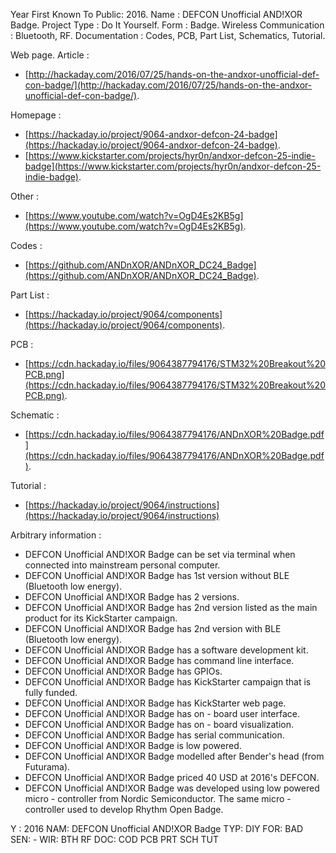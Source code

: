 Year First Known To Public: 2016.
Name                      : DEFCON Unofficial AND!XOR Badge.
Project Type              : Do It Yourself.
Form                      : Badge.
Wireless Communication    : Bluetooth, RF.
Documentation             : Codes, PCB, Part List, Schematics, Tutorial.

Web page.
Article                   :

* [http://hackaday.com/2016/07/25/hands-on-the-andxor-unofficial-def-con-badge/](http://hackaday.com/2016/07/25/hands-on-the-andxor-unofficial-def-con-badge/).

Homepage                  :

* [https://hackaday.io/project/9064-andxor-defcon-24-badge](https://hackaday.io/project/9064-andxor-defcon-24-badge).
* [https://www.kickstarter.com/projects/hyr0n/andxor-defcon-25-indie-badge](https://www.kickstarter.com/projects/hyr0n/andxor-defcon-25-indie-badge).

Other                     :

* [https://www.youtube.com/watch?v=OgD4Es2KB5g](https://www.youtube.com/watch?v=OgD4Es2KB5g).

Codes                     :

* [https://github.com/ANDnXOR/ANDnXOR_DC24_Badge](https://github.com/ANDnXOR/ANDnXOR_DC24_Badge).

Part List                 :

* [https://hackaday.io/project/9064/components](https://hackaday.io/project/9064/components).

PCB                       :

* [https://cdn.hackaday.io/files/9064387794176/STM32%20Breakout%20PCB.png](https://cdn.hackaday.io/files/9064387794176/STM32%20Breakout%20PCB.png).

Schematic                 :

* [https://cdn.hackaday.io/files/9064387794176/ANDnXOR%20Badge.pdf](https://cdn.hackaday.io/files/9064387794176/ANDnXOR%20Badge.pdf).

Tutorial                  :

* [https://hackaday.io/project/9064/instructions](https://hackaday.io/project/9064/instructions)

Arbitrary information     :

* DEFCON Unofficial AND!XOR Badge can be set via terminal when connected into mainstream personal computer.
* DEFCON Unofficial AND!XOR Badge has 1st version without BLE (Bluetooth low energy).
* DEFCON Unofficial AND!XOR Badge has 2 versions.
* DEFCON Unofficial AND!XOR Badge has 2nd version listed as the main product for its KickStarter campaign.
* DEFCON Unofficial AND!XOR Badge has 2nd version with BLE (Bluetooth low energy).
* DEFCON Unofficial AND!XOR Badge has a software development kit.
* DEFCON Unofficial AND!XOR Badge has command line interface.
* DEFCON Unofficial AND!XOR Badge has GPIOs.
* DEFCON Unofficial AND!XOR Badge has KickStarter campaign that is fully funded.
* DEFCON Unofficial AND!XOR Badge has KickStarter web page.
* DEFCON Unofficial AND!XOR Badge has on - board user interface.
* DEFCON Unofficial AND!XOR Badge has on - board visualization.
* DEFCON Unofficial AND!XOR Badge has serial communication.
* DEFCON Unofficial AND!XOR Badge is low powered.
* DEFCON Unofficial AND!XOR Badge modelled after Bender's head (from Futurama).
* DEFCON Unofficial AND!XOR Badge priced 40 USD at 2016's DEFCON.
* DEFCON Unofficial AND!XOR Badge was developed using low powered micro - controller from Nordic Semiconductor. The same micro - controller used to develop Rhythm Open Badge.

Y  : 2016
NAM: DEFCON Unofficial AND!XOR Badge
TYP: DIY
FOR: BAD
SEN: -
WIR: BTH RF
DOC: COD PCB PRT SCH TUT